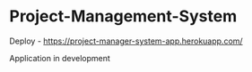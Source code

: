 # Project-Management-System

Deploy - https://project-manager-system-app.herokuapp.com/

Application in development
